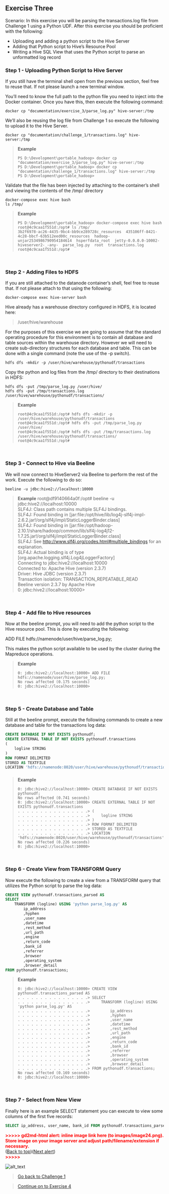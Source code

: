 
## Exercise Three

Scenario: In this exercise you will be parsing the transactions.log file from Challenge 1 using a Python UDF.  After this exercise you should be proficient with the following:



*   Uploading and adding a python script to the Hive Server
*   Adding that Python script to Hive’s Resource Pool
*   Writing a Hive SQL View that uses the Python script to parse an unformatted log record


### Step 1 - Uploading Python Script to Hive Server

If you still have the terminal shell open from the previous section, feel free to reuse that.  If not please launch a new terminal window.

You’ll need to know the full path to the python file you need to inject into the Docker container.  Once you have this, then execute the following command:

```shell
docker cp "documentation/exercise_3/parse_log.py" hive-server:/tmp
```

We’ll also be reusing the log file from Challenge 1 so execute the following to upload it to the Hive Server.

```shell
docker cp "documentation/challenge_1/transactions.log" hive-server:/tmp
```

> **Example**
> ```shell
> PS D:\Development\portable_hadoop> docker cp "documentation/exercise_3/parse_log.py" hive-server:/tmp
> PS D:\Development\portable_hadoop> docker cp "documentation/challenge_1/transactions.log" hive-server:/tmp
> PS D:\Development\portable_hadoop>
> ```

Validate that the file has been injected by attaching to the container’s shell and viewing the contents of the /tmp/ directory

```shell
docker-compose exec hive bash
ls /tmp/
```

> **Example**
> ```shell
> PS D:\Development\portable_hadoop> docker-compose exec hive bash
> root@4c9caa1f551d:/opt# ls /tmp/
> 3b2f6978-ac26-4435-9bc4-bb9ce289728c_resources  435106ff-8421-4c28-bbcf-63b512eed00c_resources  hadoop-unjar2534986790954184614  hsperfdata_root  jetty-0.0.0.0-10002-hiveserver2-_-any-  parse_log.py  root  transactions.log
> root@4c9caa1f551d:/opt#
> ```

<br>

### Step 2 - Adding Files to HDFS

If you are still attached to the datanode container’s shell, feel free to reuse that.  If not please attach to that using the following:

```shell
docker-compose exec hive-server bash
```

Hive already has a warehouse directory configured in HDFS, it is located here:

> /user/hive/warehouse

For the purposes of this exercise we are going to assume that the standard operating procedure for this environment is to contain all database and table sources within the warehouse directory.  However we will need to create sub-directory structures for each database and table.  This can be done with a single command (note the use of the -p switch).


```shell
hdfs dfs -mkdir -p /user/hive/warehouse/pythonudf/transactions
```

Copy the python and log files from the /tmp/ directory to their destinations in HDFS:

```shell
hdfs dfs -put /tmp/parse_log.py /user/hive/
hdfs dfs -put /tmp/transactions.log /user/hive/warehouse/pythonudf/transactions/
```

> **Example**
> ```shell
> root@4c9caa1f551d:/opt# hdfs dfs -mkdir -p /user/hive/warehouse/pythonudf/transactions
> root@4c9caa1f551d:/opt# hdfs dfs -put /tmp/parse_log.py /user/hive/
> root@4c9caa1f551d:/opt# hdfs dfs -put /tmp/transactions.log /user/hive/warehouse/pythonudf/transactions/
> root@4c9caa1f551d:/opt#
> ```

<br>

### Step 3 - Connect to Hive via Beeline

We will now connect to HiveServer2 via Beeline to perform the rest of the work.  Execute the following to do so:

```
beeline -u jdbc:hive2://localhost:10000
```

> **Example**
> root@df9140664a0f:/opt# beeline -u jdbc:hive2://localhost:10000 <br>
> SLF4J: Class path contains multiple SLF4J bindings.<br>
> SLF4J: Found binding in [jar:file:/opt/hive/lib/log4j-slf4j-impl-2.6.2.jar!/org/slf4j/impl/StaticLoggerBinder.class]<br>
> SLF4J: Found binding in [jar:file:/opt/hadoop-2.10.1/share/hadoop/common/lib/slf4j-log4j12-1.7.25.jar!/org/slf4j/impl/StaticLoggerBinder.class]<br>
> SLF4J: See http://www.slf4j.org/codes.html#multiple_bindings for an explanation.<br>
> SLF4J: Actual binding is of type [org.apache.logging.slf4j.Log4jLoggerFactory]<br>
> Connecting to jdbc:hive2://localhost:10000<br>
> Connected to: Apache Hive (version 2.3.7)<br>
> Driver: Hive JDBC (version 2.3.7)<br>
> Transaction isolation: TRANSACTION_REPEATABLE_READ<br>
> Beeline version 2.3.7 by Apache Hive<br>
> 0: jdbc:hive2://localhost:10000><br>

<br>

### Step 4 - Add file to Hive resources

Now at the beeline prompt, you will need to add the python script to the Hive resource pool.  This is done by executing the following:

ADD FILE hdfs://namenode/user/hive/parse_log.py;

This makes the python script available to be used by the cluster during the Mapreduce operations.

> **Example**
> ```shell
> 0: jdbc:hive2://localhost:10000> ADD FILE hdfs://namenode/user/hive/parse_log.py;
> No rows affected (0.175 seconds)
> 0: jdbc:hive2://localhost:10000>
> ```

<br>

### Step 5 - Create Database and Table

Still at the beeline prompt, execute the following commands to create a new database and table for the transactions log data:

```sql
CREATE DATABASE IF NOT EXISTS pythonudf;
CREATE EXTERNAL TABLE IF NOT EXISTS pythonudf.transactions
(
    logline STRING
)
ROW FORMAT DELIMITED
STORED AS TEXTFILE
LOCATION 'hdfs://namenode:8020/user/hive/warehouse/pythonudf/transactions';
```

### 

> **Example**
> ```shell
> 0: jdbc:hive2://localhost:10000> CREATE DATABASE IF NOT EXISTS pythonudf;
> No rows affected (0.741 seconds)
> 0: jdbc:hive2://localhost:10000> CREATE EXTERNAL TABLE IF NOT EXISTS pythonudf.transactions
> . . . . . . . . . . . . . . . .> (
> . . . . . . . . . . . . . . . .>     logline STRING
> . . . . . . . . . . . . . . . .> )
> . . . . . . . . . . . . . . . .> ROW FORMAT DELIMITED
> . . . . . . . . . . . . . . . .> STORED AS TEXTFILE
> . . . . . . . . . . . . . . . .> LOCATION 'hdfs://namenode:8020/user/hive/warehouse/pythonudf/transactions';
> No rows affected (0.226 seconds)
> 0: jdbc:hive2://localhost:10000>
> ```

<br>

### Step 6 - Create View from TRANSFORM Query

Now execute the following to create a view from a TRANSFORM query that utilizes the Python script to parse the log data:

```sql
CREATE VIEW pythonudf.transactions_parsed AS
SELECT
    TRANSFORM (logline) USING 'python parse_log.py' AS 
        ip_address   
        ,hyphen
        ,user_name
        ,datetime
        ,rest_method
        ,url_path
        ,engine
        ,return_code
        ,bank_id
        ,referrer
        ,browser
        ,operating_system
        ,browser_detail
FROM pythonudf.transactions;
```


> **Example**
> ```shell
> 0: jdbc:hive2://localhost:10000> CREATE VIEW pythonudf.transactions_parsed AS
> . . . . . . . . . . . . . . . .> SELECT
> . . . . . . . . . . . . . . . .>     TRANSFORM (logline) USING 'python parse_log.py' AS
> . . . . . . . . . . . . . . . .>         ip_address
> . . . . . . . . . . . . . . . .>         ,hyphen
> . . . . . . . . . . . . . . . .>         ,user_name
> . . . . . . . . . . . . . . . .>         ,datetime
> . . . . . . . . . . . . . . . .>         ,rest_method
> . . . . . . . . . . . . . . . .>         ,url_path
> . . . . . . . . . . . . . . . .>         ,engine
> . . . . . . . . . . . . . . . .>         ,return_code
> . . . . . . . . . . . . . . . .>         ,bank_id
> . . . . . . . . . . . . . . . .>         ,referrer
> . . . . . . . . . . . . . . . .>         ,browser
> . . . . . . . . . . . . . . . .>         ,operating_system
> . . . . . . . . . . . . . . . .>         ,browser_detail
> . . . . . . . . . . . . . . . .> FROM pythonudf.transactions;
> No rows affected (0.169 seconds)
> 0: jdbc:hive2://localhost:10000>
> ```

<br>

### Step 7 - Select from New View

Finally here is an example SELECT statement you can execute to view some columns of the first five records:

```sql
SELECT ip_address, user_name, bank_id FROM pythonudf.transactions_parsed LIMIT 5;
```


<p id="gdcalert24" ><span style="color: red; font-weight: bold">>>>>>  gd2md-html alert: inline image link here (to images/image24.png). Store image on your image server and adjust path/filename/extension if necessary. </span><br>(<a href="#">Back to top</a>)(<a href="#gdcalert25">Next alert</a>)<br><span style="color: red; font-weight: bold">>>>>> </span></p>


![alt_text](images/image24.png "image_tooltip")


 > [Go back to Challenge 1](exercise_two.md)

 > [Continue on to Exercise 4](exercise_four.md)